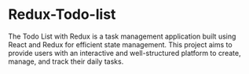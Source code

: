 # Redux-Todo-list
The Todo List with Redux is a task management application built using React and Redux for efficient state management. This project aims to provide users with an interactive and well-structured platform to create, manage, and track their daily tasks.
